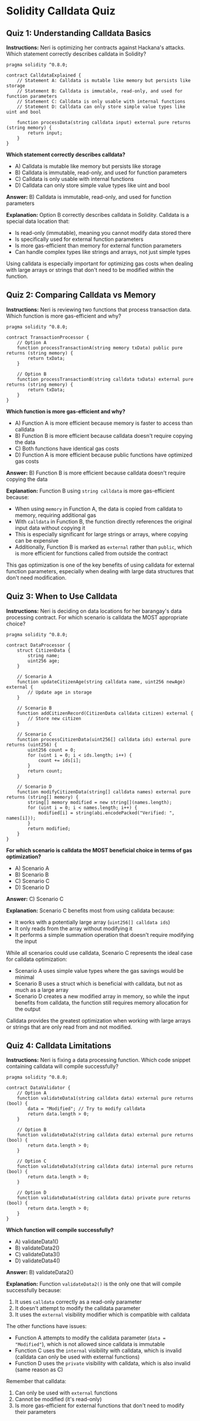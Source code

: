 # Solidity Calldata Quiz

## Quiz 1: Understanding Calldata Basics

**Instructions:** Neri is optimizing her contracts against Hackana's attacks. Which statement correctly describes calldata in Solidity?

```solidity
pragma solidity ^0.8.0;

contract CalldataExplained {
    // Statement A: Calldata is mutable like memory but persists like storage
    // Statement B: Calldata is immutable, read-only, and used for function parameters
    // Statement C: Calldata is only usable with internal functions
    // Statement D: Calldata can only store simple value types like uint and bool

    function processData(string calldata input) external pure returns (string memory) {
        return input;
    }
}
```

**Which statement correctly describes calldata?**

- A) Calldata is mutable like memory but persists like storage
- B) Calldata is immutable, read-only, and used for function parameters
- C) Calldata is only usable with internal functions
- D) Calldata can only store simple value types like uint and bool

**Answer:** B) Calldata is immutable, read-only, and used for function parameters

**Explanation:** Option B correctly describes calldata in Solidity. Calldata is a special data location that:

- Is read-only (immutable), meaning you cannot modify data stored there
- Is specifically used for external function parameters
- Is more gas-efficient than memory for external function parameters
- Can handle complex types like strings and arrays, not just simple types

Using calldata is especially important for optimizing gas costs when dealing with large arrays or strings that don't need to be modified within the function.

## Quiz 2: Comparing Calldata vs Memory

**Instructions:** Neri is reviewing two functions that process transaction data. Which function is more gas-efficient and why?

```solidity
pragma solidity ^0.8.0;

contract TransactionProcessor {
    // Option A
    function processTransactionA(string memory txData) public pure returns (string memory) {
        return txData;
    }

    // Option B
    function processTransactionB(string calldata txData) external pure returns (string memory) {
        return txData;
    }
}
```

**Which function is more gas-efficient and why?**

- A) Function A is more efficient because memory is faster to access than calldata
- B) Function B is more efficient because calldata doesn't require copying the data
- C) Both functions have identical gas costs
- D) Function A is more efficient because public functions have optimized gas costs

**Answer:** B) Function B is more efficient because calldata doesn't require copying the data

**Explanation:** Function B using `string calldata` is more gas-efficient because:

- When using `memory` in Function A, the data is copied from calldata to memory, requiring additional gas
- With `calldata` in Function B, the function directly references the original input data without copying it
- This is especially significant for large strings or arrays, where copying can be expensive
- Additionally, Function B is marked as `external` rather than `public`, which is more efficient for functions called from outside the contract

This gas optimization is one of the key benefits of using calldata for external function parameters, especially when dealing with large data structures that don't need modification.

## Quiz 3: When to Use Calldata

**Instructions:** Neri is deciding on data locations for her barangay's data processing contract. For which scenario is calldata the MOST appropriate choice?

```solidity
pragma solidity ^0.8.0;

contract DataProcessor {
    struct CitizenData {
        string name;
        uint256 age;
    }

    // Scenario A
    function updateCitizenAge(string calldata name, uint256 newAge) external {
        // Update age in storage
    }

    // Scenario B
    function addCitizenRecord(CitizenData calldata citizen) external {
        // Store new citizen
    }

    // Scenario C
    function processCitizenData(uint256[] calldata ids) external pure returns (uint256) {
        uint256 count = 0;
        for (uint i = 0; i < ids.length; i++) {
            count += ids[i];
        }
        return count;
    }

    // Scenario D
    function modifyCitizenData(string[] calldata names) external pure returns (string[] memory) {
        string[] memory modified = new string[](names.length);
        for (uint i = 0; i < names.length; i++) {
            modified[i] = string(abi.encodePacked("Verified: ", names[i]));
        }
        return modified;
    }
}
```

**For which scenario is calldata the MOST beneficial choice in terms of gas optimization?**

- A) Scenario A
- B) Scenario B
- C) Scenario C
- D) Scenario D

**Answer:** C) Scenario C

**Explanation:** Scenario C benefits most from using calldata because:

- It works with a potentially large array (`uint256[] calldata ids`)
- It only reads from the array without modifying it
- It performs a simple summation operation that doesn't require modifying the input

While all scenarios could use calldata, Scenario C represents the ideal case for calldata optimization:

- Scenario A uses simple value types where the gas savings would be minimal
- Scenario B uses a struct which is beneficial with calldata, but not as much as a large array
- Scenario D creates a new modified array in memory, so while the input benefits from calldata, the function still requires memory allocation for the output

Calldata provides the greatest optimization when working with large arrays or strings that are only read from and not modified.

## Quiz 4: Calldata Limitations

**Instructions:** Neri is fixing a data processing function. Which code snippet containing calldata will compile successfully?

```solidity
pragma solidity ^0.8.0;

contract DataValidator {
    // Option A
    function validateData1(string calldata data) external pure returns (bool) {
        data = "Modified"; // Try to modify calldata
        return data.length > 0;
    }

    // Option B
    function validateData2(string calldata data) external pure returns (bool) {
        return data.length > 0;
    }

    // Option C
    function validateData3(string calldata data) internal pure returns (bool) {
        return data.length > 0;
    }

    // Option D
    function validateData4(string calldata data) private pure returns (bool) {
        return data.length > 0;
    }
}
```

**Which function will compile successfully?**

- A) validateData1()
- B) validateData2()
- C) validateData3()
- D) validateData4()

**Answer:** B) validateData2()

**Explanation:** Function `validateData2()` is the only one that will compile successfully because:

1. It uses `calldata` correctly as a read-only parameter
2. It doesn't attempt to modify the calldata parameter
3. It uses the `external` visibility modifier which is compatible with calldata

The other functions have issues:

- Function A attempts to modify the calldata parameter (`data = "Modified"`), which is not allowed since calldata is immutable
- Function C uses the `internal` visibility with calldata, which is invalid (calldata can only be used with external functions)
- Function D uses the `private` visibility with calldata, which is also invalid (same reason as C)

Remember that calldata:

1. Can only be used with `external` functions
2. Cannot be modified (it's read-only)
3. Is more gas-efficient for external functions that don't need to modify their parameters
